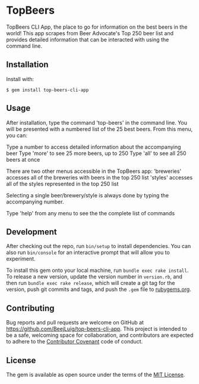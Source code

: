 # TopBeers

TopBeers CLI App, the place to go for information on the best beers in the world! This app scrapes from Beer Advocate's Top 250 beer list and provides detailed information that can be interacted with using the command line. 

## Installation

Install with:

    $ gem install top-beers-cli-app

## Usage

After installation, type the command 'top-beers' in the command line. You will be presented with a numbered list of the 25 best beers. From this menu, you can:

Type a number to access detailed information about the accompanying beer
Type 'more' to see 25 more beers, up to 250
Type 'all' to see all 250 beers at once

There are two other menus accessible in the TopBeers app:
'breweries' accesses all of the breweries with beers in the top 250 list
'styles' accesses all of the styles represented in the top 250 list

Selecting a single beer/brewery/style is always done by typing the accompanying number. 

Type 'help' from any menu to see the the complete list of commands

## Development

After checking out the repo, run `bin/setup` to install dependencies. You can also run `bin/console` for an interactive prompt that will allow you to experiment.

To install this gem onto your local machine, run `bundle exec rake install`. To release a new version, update the version number in `version.rb`, and then run `bundle exec rake release`, which will create a git tag for the version, push git commits and tags, and push the `.gem` file to [rubygems.org](https://rubygems.org).

## Contributing

Bug reports and pull requests are welcome on GitHub at https://github.com/BeejLuig/top-beers-cli-app. This project is intended to be a safe, welcoming space for collaboration, and contributors are expected to adhere to the [Contributor Covenant](http://contributor-covenant.org) code of conduct.


## License

The gem is available as open source under the terms of the [MIT License](http://opensource.org/licenses/MIT).
